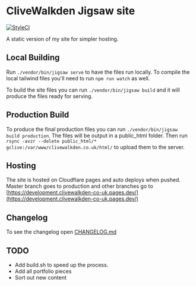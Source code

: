 # CliveWalkden Jigsaw site

[![StyleCI](https://github.styleci.io/repos/145961530/shield?branch=master)](https://github.styleci.io/repos/145961530?branch=master)

A static version of my site for simpler hosting. 

## Local Building
Run `./vendor/bin/jigsaw serve` to have the files run locally. To compile the local tailwind files you'll need to run `npm run watch` as well.

To build the site files  you can run `./vendor/bin/jigsaw build` and it will produce the files ready for serving.

## Production Build
To produce the final production files you can run `./vendor/bin/jigsaw build production`. The files will be output in a public_html folder. Then run `rsync -avzr --delete public_html/* gclive:/var/www/clivewalkden.co.uk/html/` to upload them to the server.

## Hosting
The site is hosted on Cloudflare pages and auto deploys when pushed. Master branch goes to production and other branches go to [https://development.clivewalkden-co-uk.pages.dev/](https://development.clivewalkden-co-uk.pages.dev/)

## Changelog
To see the changelog open [CHANGELOG.md](./CHANGELOG.md)

## TODO
- Add build.sh to speed up the process.
- Add all portfolio pieces
- Sort out new content